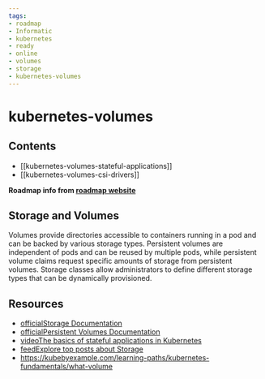```yaml
---
tags:
- roadmap
- Informatic
- kubernetes
- ready
- online
- volumes
- storage
- kubernetes-volumes
---
```


# kubernetes-volumes

## Contents

- [[kubernetes-volumes-stateful-applications]]
- [[kubernetes-volumes-csi-drivers]]

__Roadmap info from [roadmap website](https://roadmap.sh/kubernetes/volumes)__

## Storage and Volumes

Volumes provide directories accessible to containers running in a pod and can be backed by various storage types. Persistent volumes are independent of pods and can be reused by multiple pods, while persistent volume claims request specific amounts of storage from persistent volumes. Storage classes allow administrators to define different storage types that can be dynamically provisioned.

## Resources

- [officialStorage Documentation](https://kubernetes.io/docs/concepts/storage/)
- [officialPersistent Volumes Documentation](https://kubernetes.io/docs/concepts/storage/persistent-volumes/)
- [videoThe basics of stateful applications in Kubernetes](https://www.youtube.com/watch?v=GieXzb91I40)
- [feedExplore top posts about Storage](https://app.daily.dev/tags/storage?ref=roadmapsh)
- https://kubebyexample.com/learning-paths/kubernetes-fundamentals/what-volume
